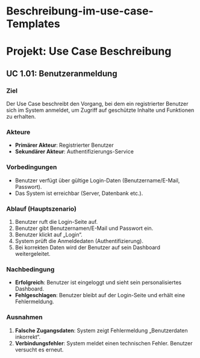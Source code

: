 # Beschreibung-im-use-case-Templates
# Projekt: Use Case Beschreibung

## UC 1.01: Benutzeranmeldung

### Ziel
Der Use Case beschreibt den Vorgang, bei dem ein registrierter Benutzer sich im System anmeldet, um Zugriff auf geschützte Inhalte und Funktionen zu erhalten.

### Akteure
- **Primärer Akteur**: Registrierter Benutzer  
- **Sekundärer Akteur**: Authentifizierungs-Service

### Vorbedingungen
- Benutzer verfügt über gültige Login-Daten (Benutzername/E-Mail, Passwort).  
- Das System ist erreichbar (Server, Datenbank etc.).

### Ablauf (Hauptszenario)
1. Benutzer ruft die Login-Seite auf.  
2. Benutzer gibt Benutzernamen/E-Mail und Passwort ein.  
3. Benutzer klickt auf „Login“.  
4. System prüft die Anmeldedaten (Authentifizierung).  
5. Bei korrekten Daten wird der Benutzer auf sein Dashboard weitergeleitet.

### Nachbedingung
- **Erfolgreich**: Benutzer ist eingeloggt und sieht sein personalisiertes Dashboard.  
- **Fehlgeschlagen**: Benutzer bleibt auf der Login-Seite und erhält eine Fehlermeldung.

### Ausnahmen
1. **Falsche Zugangsdaten**: System zeigt Fehlermeldung „Benutzerdaten inkorrekt“.  
2. **Verbindungsfehler**: System meldet einen technischen Fehler. Benutzer versucht es erneut.



